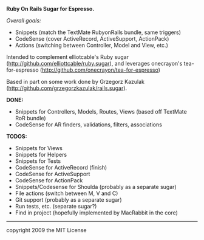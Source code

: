 **Ruby On Rails Sugar for Espresso.**

_Overall goals:_ 

* Snippets (match the TextMate RubyonRails bundle, same triggers)
* CodeSense (cover ActiveRecord, ActiveSupport, ActionPack)
* Actions (switching between Controller, Model and View, etc.)

Intended to complement elliotcable's Ruby sugar (http://github.com/elliottcable/ruby.sugar), and leverages onecrayon's tea-for-espresso (http://github.com/onecrayon/tea-for-espresso)

Based in part on some work done by Grzegorz Kazulak (http://github.com/grzegorzkazulak/rails.sugar).

**DONE:**

* Snippets for Controllers, Models, Routes, Views (based off TextMate RoR bundle)
* CodeSense for AR finders, validations, filters, associations


**TODOS:**

* Snippets for Views
* Snippets for Helpers
* Snippets for Tests
* CodeSense for ActiveRecord (finish)
* CodeSense for ActiveSupport
* CodeSense for ActionPack
* Snippets/Codesense for Shoulda (probably as a separate sugar)
* File actions (switch between M, V and C)
* Git support (probably as a separate sugar)
* Run tests, etc. (separate sugar?)
* Find in project (hopefully implemented by MacRabbit in the core)

--------------------
copyright 2009 the MIT License
